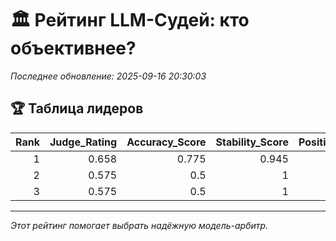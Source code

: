 # 🏛️ Рейтинг LLM-Судей: кто объективнее?

*Последнее обновление: 2025-09-16 20:30:03*

## 🏆 Таблица лидеров

|   Rank |   Judge_Rating |   Accuracy_Score |   Stability_Score |   Positional_Resistance |   Verbosity_Resistance | Format_Adherence   |
|-------:|---------------:|-----------------:|------------------:|------------------------:|-----------------------:|:-------------------|
|      1 |          0.658 |            0.775 |             0.945 |                       0 |                      0 | 100.0%             |
|      2 |          0.575 |            0.5   |             1     |                       0 |                      0 | 100.0%             |
|      3 |          0.575 |            0.5   |             1     |                       0 |                      0 | 100.0%             |


---
*Этот рейтинг помогает выбрать надёжную модель-арбитр.*